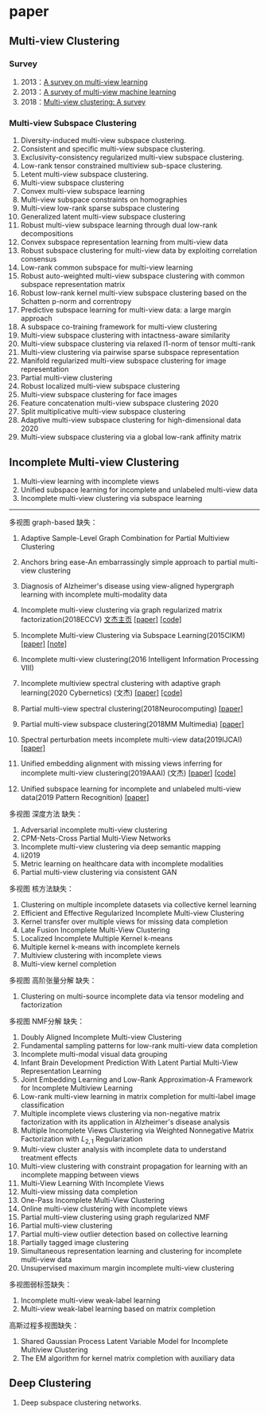 # paper
## Multi-view Clustering
### Survey
1. 2013：[A survey on multi-view learning](https://arxiv.org/pdf/1304.5634.pdf)
2. 2013：[A survey of multi-view machine learning](https://www.researchgate.net/profile/Shiliang_Sun2/publication/257436121_A_survey_of_multi-view_machine_learning/links/5a66b7600f7e9b6b8fde5659/A-survey-of-multi-view-machine-learning.pdf)
3. 2018：[Multi-view clustering: A survey](https://ieeexplore.ieee.org/stamp/stamp.jsp?arnumber=8336846)

### Multi-view Subspace Clustering
1. Diversity-induced multi-view subspace clustering.
2. Consistent and specific multi-view subspace clustering.
3. Exclusivity-consistency regularized multi-view subspace clustering.
4. Low-rank tensor constrained multiview sub-space clustering.
5. Letent multi-view subspace clustering.
6. Multi-view subspace clustering
7. Convex multi-view subspace learning
8. Multi-view subspace constraints on homographies
9. Multi-view low-rank sparse subspace clustering
10. Generalized latent multi-view subspace clustering
11. Robust multi-view subspace learning through dual low-rank decompositions
11. Convex subspace representation learning from multi-view data
12. Robust subspace clustering for multi-view data by exploiting correlation consensus
13. Low-rank common subspace for multi-view learning
14. Robust auto-weighted multi-view subspace clustering with common subspace representation matrix
15. Robust low-rank kernel multi-view subspace clustering based on the Schatten p-norm and correntropy
16. Predictive subspace learning for multi-view data: a large margin approach
17. A subspace co-training framework for multi-view clustering
18. Multi-view subspace clustering with intactness-aware similarity
19. Multi-view subspace clustering via relaxed l1-norm of tensor multi-rank
20. Multi-view clustering via pairwise sparse subspace representation
21. Manifold regularized multi-view subspace clustering for image representation
22. Partial multi-view clustering
23. Robust localized multi-view subspace clustering
24. Multi-view subspace clustering for face images
25. Feature concatenation multi-view subspace clustering 2020
26. Split multiplicative multi-view subspace clustering
27. Adaptive multi-view subspace clustering for high-dimensional data 2020
28. Multi-view subspace clustering via a global low-rank affinity matrix


## Incomplete Multi-view Clustering
1. Multi-view learning with incomplete views
2. Unified subspace learning for incomplete and unlabeled multi-view data
3. Incomplete multi-view clustering via subspace learning
---
多视图 graph-based 缺失：
1. Adaptive Sample-Level Graph Combination for Partial Multiview Clustering
2. Anchors bring ease-An embarrassingly simple approach to partial multi-view clustering
3. Diagnosis of Alzheimer's disease using view-aligned hypergraph learning with incomplete multi-modality data

4. Incomplete multi-view clustering via graph regularized matrix factorization(2018ECCV)
[文杰主页](https://sites.google.com/view/jerry-wen-hit/publications)
[[paper]](http://openaccess.thecvf.com/content_ECCVW_2018/papers/11132/Wen_Incomplete_Multi-view_Clustering_via_Graph_Regularized_Matrix_Factorization_ECCVW_2018_paper.pdf)
[[code]](https://drive.google.com/file/d/14QgLE8qc2sRum4w7Qk-0qRhGdwr2OZAi/view)

5. Incomplete Multi-view Clustering via Subspace Learning(2015CIKM)
[[paper]](https://dl.acm.org/doi/pdf/10.1145/2806416.2806526)
[[note]](https://blog.csdn.net/zpainter/article/details/105724986)

6. Incomplete multi-view clustering(2016 Intelligent Information Processing VIII)


7. Incomplete multiview spectral clustering with adaptive graph learning(2020 Cybernetics)
(文杰)
[[paper]](http://www.yongxu.org/paper/FINALVERSION.pdf)
[[code]](https://drive.google.com/file/d/1gz6oBXt1qxi1Hdz9jEn6Q42xU75dnubE/view)

8. Partial multi-view spectral clustering(2018Neurocomputing)
[[paper]](https://www.researchgate.net/publication/325383082_Partial_Multi-View_Spectral_Clustering)

9. Partial multi-view subspace clustering(2018MM Multimedia)
[[paper]](https://dl.acm.org/doi/10.1145/3240508.3240679)

10. Spectral perturbation meets incomplete multi-view data(2019IJCAI)
[[paper]](https://www.ijcai.org/Proceedings/2019/0510.pdf)

11. Unified embedding alignment with missing views inferring for incomplete multi-view clustering(2019AAAI)
(文杰)
[[paper]](https://www.aaai.org/ojs/index.php/AAAI/article/view/4478)
[[code]](https://drive.google.com/file/d/1I8sP4lHpsoDss4sR_0BsL_Wvm0W5HcoD/view)

12. Unified subspace learning for incomplete and unlabeled multi-view data(2019 Pattern Recognition)
[[paper]](http://ir.ia.ac.cn/bitstream/173211/14541/1/Unified%20subspace%20learning%20for%20incomplete%20and%20unlabeled%20multi-view%20data.pdf)

多视图 深度方法 缺失：
1. Adversarial incomplete multi-view clustering
2. CPM-Nets-Cross Partial Multi-View Networks
3. Incomplete multi-view clustering via deep semantic mapping
4. li2019
5. Metric learning on healthcare data with incomplete modalities
6. Partial multi-view clustering via consistent GAN


多视图 核方法缺失：
1. Clustering on multiple incomplete datasets via collective kernel learning
2. Efficient and Effective Regularized Incomplete Multi-view Clustering
3. Kernel transfer over multiple views for missing data completion
4. Late Fusion Incomplete Multi-View Clustering
5. Localized Incomplete Multiple Kernel k-means
6. Multiple kernel k-means with incomplete kernels
7. Multiview clustering with incomplete views
8. Multi-view kernel completion

多视图 高阶张量分解 缺失：
1. Clustering on multi-source incomplete data via tensor modeling and factorization

多视图 NMF分解 缺失：
1. Doubly Aligned Incomplete Multi-view Clustering
2. Fundamental sampling patterns for low-rank multi-view data completion
3. Incomplete multi-modal visual data grouping
4. Infant Brain Development Prediction With Latent Partial Multi-View Representation Learning
5. Joint Embedding Learning and Low-Rank Approximation-A Framework for Incomplete Multiview Learning
6. Low-rank multi-view learning in matrix completion for multi-label image classification
7. Multiple incomplete views clustering via non-negative matrix factorization with its application in Alzheimer's disease analysis
8. Multiple Incomplete Views Clustering via Weighted Nonnegative Matrix Factorization with $L_{2,1}$ Regularization
9. Multi-view cluster analysis with incomplete data to understand treatment effects
10. Multi-view clustering with constraint propagation for learning with an incomplete mapping between views
11. Multi-View Learning With Incomplete Views
12. Multi-view missing data completion
13. One-Pass Incomplete Multi-View Clustering
14. Online multi-view clustering with incomplete views
15. Partial multi-view clustering using graph regularized NMF
16. Partial multi-view clustering
17. Partial multi-view outlier detection based on collective learning
18. Partially tagged image clustering
19. Simultaneous representation learning and clustering for incomplete multi-view data
20. Unsupervised maximum margin incomplete multi-view clustering



多视图弱标签缺失：
1. Incomplete multi-view weak-label learning
2. Multi-view weak-label learning based on matrix completion


高斯过程多视图缺失：
1. Shared Gaussian Process Latent Variable Model for Incomplete Multiview Clustering
2. The EM algorithm for kernel matrix completion with auxiliary data


## Deep  Clustering
1. Deep subspace clustering networks.

